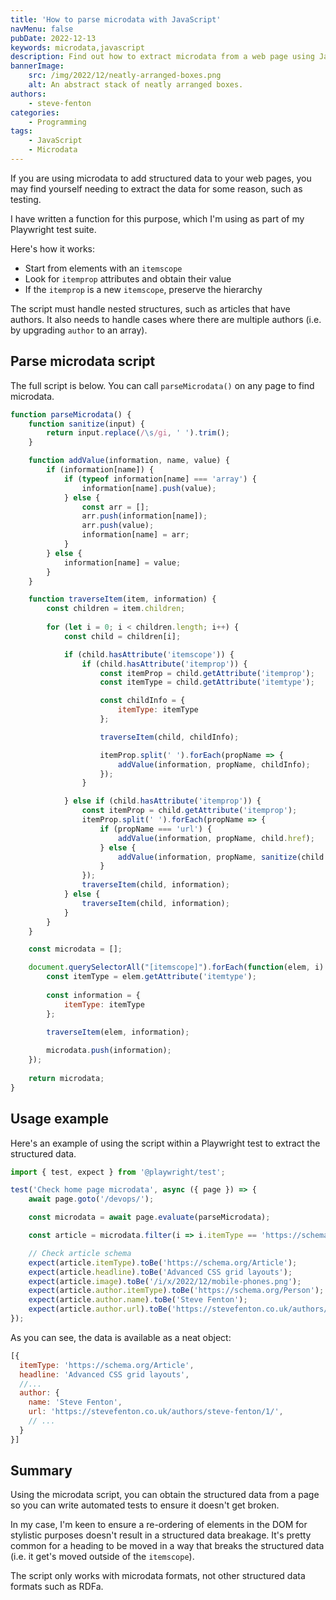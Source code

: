 ```yaml
---
title: 'How to parse microdata with JavaScript'
navMenu: false
pubDate: 2022-12-13
keywords: microdata,javascript
description: Find out how to extract microdata from a web page using JavaScript.
bannerImage:
    src: /img/2022/12/neatly-arranged-boxes.png
    alt: An abstract stack of neatly arranged boxes.
authors:
    - steve-fenton
categories:
    - Programming
tags:
    - JavaScript
    - Microdata
---
```


If you are using microdata to add structured data to your web pages, you may find yourself needing to extract the data for some reason, such as testing.

I have written a function for this purpose, which I'm using as part of my Playwright test suite.

Here's how it works:

- Start from elements with an `itemscope`
- Look for `itemprop` attributes and obtain their value
- If the `itemprop` is a new `itemscope`, preserve the hierarchy

The script must handle nested structures, such as articles that have authors. It also needs to handle cases where there are multiple authors (i.e. by upgrading `author` to an array).

## Parse microdata script

The full script is below. You can call `parseMicrodata()` on any page to find microdata.

```javascript
function parseMicrodata() {
    function sanitize(input) {
        return input.replace(/\s/gi, ' ').trim();
    }

    function addValue(information, name, value) {
        if (information[name]) {
            if (typeof information[name] === 'array') {
                information[name].push(value);
            } else {
                const arr = [];
                arr.push(information[name]);
                arr.push(value);
                information[name] = arr;
            }
        } else {
            information[name] = value;
        }
    }

    function traverseItem(item, information) {
        const children = item.children;
        
        for (let i = 0; i < children.length; i++) {
            const child = children[i];

            if (child.hasAttribute('itemscope')) {
                if (child.hasAttribute('itemprop')) {
                    const itemProp = child.getAttribute('itemprop');
                    const itemType = child.getAttribute('itemtype');

                    const childInfo = {
                        itemType: itemType
                    };

                    traverseItem(child, childInfo);

                    itemProp.split(' ').forEach(propName => {
                        addValue(information, propName, childInfo);
                    });
                }

            } else if (child.hasAttribute('itemprop')) {
                const itemProp = child.getAttribute('itemprop');
                itemProp.split(' ').forEach(propName => {
                    if (propName === 'url') {
                        addValue(information, propName, child.href);
                    } else {
                        addValue(information, propName, sanitize(child.content || child.textContent || child.src));
                    }
                });
                traverseItem(child, information);
            } else {
                traverseItem(child, information);
            }
        }
    }

    const microdata = [];

    document.querySelectorAll("[itemscope]").forEach(function(elem, i) {
        const itemType = elem.getAttribute('itemtype');
    
        const information = {
            itemType: itemType
        };
    
        traverseItem(elem, information);

        microdata.push(information);
    });
    
    return microdata;
}
```

## Usage example

Here's an example of using the script within a Playwright test to extract the structured data.

```javascript
import { test, expect } from '@playwright/test';

test('Check home page microdata', async ({ page }) => {
    await page.goto('/devops/');

    const microdata = await page.evaluate(parseMicrodata);

    const article = microdata.filter(i => i.itemType == 'https://schema.org/Article')[0];

    // Check article schema
    expect(article.itemType).toBe('https://schema.org/Article');
    expect(article.headline).toBe('Advanced CSS grid layouts');
    expect(article.image).toBe('/i/x/2022/12/mobile-phones.png');
    expect(article.author.itemType).toBe('https://schema.org/Person');
    expect(article.author.name).toBe('Steve Fenton');
    expect(article.author.url).toBe('https://stevefenton.co.uk/authors/steve-fenton/1/');
});
```

As you can see, the data is available as a neat object:

```javascript
[{
  itemType: 'https://schema.org/Article',
  headline: 'Advanced CSS grid layouts',
  //...
  author: {
    name: 'Steve Fenton',
    url: 'https://stevefenton.co.uk/authors/steve-fenton/1/',
    // ...
  }
}]
```

## Summary

Using the microdata script, you can obtain the structured data from a page so you can write automated tests to ensure it doesn't get broken.

In my case, I'm keen to ensure a re-ordering of elements in the DOM for stylistic purposes doesn't result in a structured data breakage. It's pretty common for a heading to be moved in a way that breaks the structured data (i.e. it get's moved outside of the `itemscope`).

The script only works with microdata formats, not other structured data formats such as RDFa.
